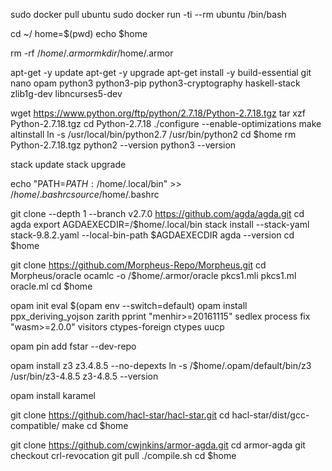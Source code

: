 sudo docker pull ubuntu
sudo docker run -ti --rm ubuntu /bin/bash

cd ~/
home=$(pwd)
echo $home

rm -rf /$home/.armor
mkdir /$home/.armor

apt-get -y update
apt-get -y upgrade
apt-get install -y build-essential git nano opam python3 python3-pip python3-cryptography haskell-stack zlib1g-dev libncurses5-dev

wget https://www.python.org/ftp/python/2.7.18/Python-2.7.18.tgz
tar xzf Python-2.7.18.tgz
cd Python-2.7.18
./configure --enable-optimizations
make altinstall
ln -s /usr/local/bin/python2.7 /usr/bin/python2
cd $home
rm Python-2.7.18.tgz
python2 --version
python3 --version

stack update
stack upgrade

echo "PATH=$PATH:/$home/.local/bin" >> /$home/.bashrc
source /$home/.bashrc

git clone --depth 1 --branch v2.7.0 https://github.com/agda/agda.git
cd agda
export AGDAEXECDIR=/$home/.local/bin
stack install --stack-yaml stack-9.8.2.yaml --local-bin-path $AGDAEXECDIR
agda --version
cd $home

git clone https://github.com/Morpheus-Repo/Morpheus.git
cd Morpheus/oracle
ocamlc -o /$home/.armor/oracle pkcs1.mli pkcs1.ml oracle.ml
cd $home

opam init
eval $(opam env --switch=default)
opam install ppx_deriving_yojson zarith pprint "menhir>=20161115" sedlex process fix "wasm>=2.0.0" visitors ctypes-foreign ctypes uucp

opam pin add fstar --dev-repo

opam install z3 z3.4.8.5 --no-depexts
ln -s /$home/.opam/default/bin/z3 /usr/bin/z3-4.8.5
z3-4.8.5 --version

opam install karamel

git clone https://github.com/hacl-star/hacl-star.git
cd hacl-star/dist/gcc-compatible/
make
cd $home

git clone https://github.com/cwjnkins/armor-agda.git
cd armor-agda
git checkout crl-revocation
git pull
./compile.sh
cd $home